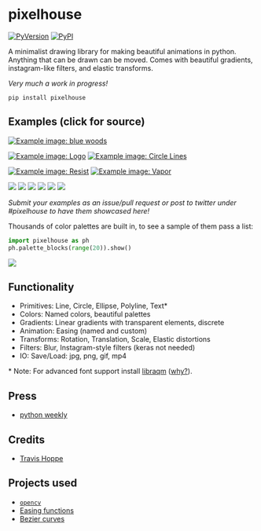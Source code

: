 # pixelhouse

[![PyVersion](https://img.shields.io/pypi/pyversions/pixelhouse.svg)](https://img.shields.io/pypi/pyversions/pixelhouse.svg)
[![PyPI](https://img.shields.io/pypi/v/pixelhouse.svg)](https://pypi.python.org/pypi/pixelhouse)

A minimalist drawing library for making beautiful animations in python.
Anything that can be drawn can be moved.  Comes with beautiful gradients, instagram-like filters, and elastic transforms.

_Very much a work in progress!_

    pip install pixelhouse
	  
## Examples (click for source)

[![Example image: blue woods](examples/figures/blue_woods.png)](examples/blue_woods.py)

[![Example image: Logo](examples/figures/logo_pixelhouse.png)](examples/logo_pixelhouse.py)
[![Example image: Circle Lines](examples/figures/circle_lines.png)](examples/circle_lines.py)

[![Example image: Resist](examples/figures/resist.png)](examples/resist.py)
[![Example image: Vapor](examples/figures/vapor.png)](examples/vapor.py)

[![](examples/figures/simple_circles.png)](examples/small_demos.py)
[![](examples/figures/teyleen_982.png)](examples/small_demos.py)
[![](examples/figures/teyleen_116.png)](examples/small_demos.py)
[![](examples/figures/moving_circles.gif)](examples/small_demos.py)
[![](examples/figures/checkerboard.gif)](examples/small_demos.py)
[![](examples/figures/pacman.gif)](examples/small_demos.py)


_Submit your examples as an issue/pull request or post to twitter under #pixelhouse to have them showcased here!_

Thousands of color palettes are built in, to see a sample of them pass a list:

``` python
import pixelhouse as ph
ph.palette_blocks(range(20)).show()
```

[![](examples/figures/palettes_top_20.jpg)](examples/show_palettes.py)

## Functionality

+ Primitives: Line, Circle, Ellipse, Polyline, Text*
+ Colors: Named colors, beautiful palettes
+ Gradients: Linear gradients with transparent elements, discrete
+ Animation: Easing (named and custom)
+ Transforms: Rotation, Translation, Scale, Elastic distortions
+ Filters: Blur, Instagram-style filters (keras not needed)
+ IO: Save/Load: jpg, png, gif, mp4

\* Note: For advanced font support install [libraqm](https://github.com/HOST-Oman/libraqm) ([why?](https://github.com/thoppe/pixelhouse/issues/26)).

## Press

+ [python weekly](https://mailchi.mp/pythonweekly/python-weekly-issue-374)

## Credits

+ [Travis Hoppe](https://twitter.com/metasemantic?lang=en)

## Projects used 

+ [`opencv`](https://opencv.org/)
+ [Easing functions](https://github.com/semitable/easing-functions)
+ [Bezier curves](https://github.com/reptillicus/Bezier)

